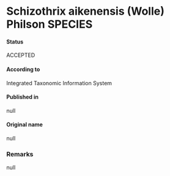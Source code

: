 # Schizothrix aikenensis (Wolle) Philson SPECIES

#### Status
ACCEPTED

#### According to
Integrated Taxonomic Information System

#### Published in
null

#### Original name
null

### Remarks
null